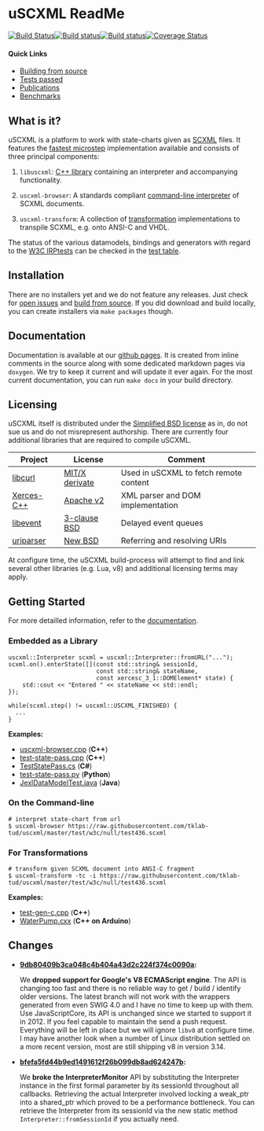 # uSCXML ReadMe

[![Build Status](https://travis-ci.org/tklab-tud/uscxml.png?branch=master)](https://travis-ci.org/tklab-tud/uscxml)[![Build status](https://ci.appveyor.com/api/projects/status/b3mwo7w2qhtjal6f/branch/master?svg=true)](https://ci.appveyor.com/project/sradomski/uscxml/branch/master)[![Build status](https://scan.coverity.com/projects/11688/badge.svg)](https://scan.coverity.com/projects/tklab-tud-uscxml)[![Coverage Status](https://coveralls.io/repos/github/tklab-tud/uscxml/badge.svg?branch=master)](https://coveralls.io/github/tklab-tud/uscxml?branch=master)

#### Quick Links

- [Building from source](http://tklab-tud.github.io/uscxml/building.html)
- [Tests passed](test/w3c/TESTS.md)
- [Publications](docs/PUBLICATIONS.md)
- [Benchmarks](docs/BENCHMARKS.md)

## What is it?

uSCXML is a platform to work with state-charts given as [SCXML](http://www.w3.org/TR/scxml/) files. It features the [fastest microstep](docs/BENCHMARKS.md) implementation available and consists of three principal components:

 1. `libuscxml`: [C++ library](#embedded-as-a-library) containing an interpreter and accompanying functionality.

 2. `uscxml-browser`: A standards compliant [command-line interpreter](#on-the-command-line) of SCXML documents.
 
 3. `uscxml-transform`: A collection of [transformation](#for-transformations) implementations to transpile SCXML, e.g. onto ANSI-C and VHDL.

The status of the various datamodels, bindings and generators with regard to the [W3C IRPtests](https://www.w3.org/Voice/2013/scxml-irp/) can be checked in the [test table](test/w3c/TESTS.md).

## Installation

There are no installers yet and we do not feature any releases. Just check for [open issues](https://github.com/tklab-tud/uscxml/issues) and [build from source](http://tklab-tud.github.io/uscxml/building.html). If you did download and build locally, you can create installers via `make packages` though.

## Documentation

Documentation is available at our [github pages](http://tklab-tud.github.io/uscxml/). It is created from inline comments in the source along with some dedicated markdown pages via `doxygen`. We try to keep it current and will update it ever again. For the most current documentation, you can run `make docs` in your build directory.

## Licensing

uSCXML itself is distributed under the [Simplified BSD license](http://www.opensource.org/licenses/bsd-license) as in, do not sue
us and do not misrepresent authorship. There are currently four additional libraries that are required to compile uSCXML.

| Project | License | Comment |
|---------|---------|---------|
| [libcurl](https://curl.haxx.se/libcurl/) | [MIT/X derivate](https://curl.haxx.se/docs/copyright.html) | Used in uSCXML to fetch remote content |
| [Xerces-C++](https://xerces.apache.org/xerces-c/) | [Apache v2](http://www.apache.org/licenses/LICENSE-2.0.html) | XML parser and DOM implementation |
| [libevent](http://libevent.org) | [3-clause BSD](http://libevent.org/LICENSE.txt) | Delayed event queues |
| [uriparser](http://uriparser.sourceforge.net) | [New BSD](https://sourceforge.net/p/uriparser/git/ci/master/tree/COPYING) | Referring and resolving URIs |

At configure time, the uSCXML build-process will attempt to find and link several other libraries (e.g. Lua, v8) and additional licensing terms may apply.

## Getting Started

For more detailled information, refer to the [documentation](http://tklab-tud.github.io/uscxml).

### Embedded as a Library
    uscxml::Interpreter scxml = uscxml::Interpreter::fromURL("...");
    scxml.on().enterState([](const std::string& sessionId,
                             const std::string& stateName,
                             const xercesc_3_1::DOMElement* state) {
        std::cout << "Entered " << stateName << std::endl;
    });

    while(scxml.step() != uscxml::USCXML_FINISHED) {
      ...
    }

**Examples:**

* [uscxml-browser.cpp](https://github.com/tklab-tud/uscxml/blob/master/src/apps/uscxml-browser.cpp) (**C++**)
* [test-state-pass.cpp](https://github.com/tklab-tud/uscxml/blob/master/test/src/test-state-pass.cpp) (**C++**)
* [TestStatePass.cs](https://github.com/tklab-tud/uscxml/blob/master/contrib/csharp/bindings/TestStatePass.cs) (**C#**)
* [test-state-pass.py](https://github.com/tklab-tud/uscxml/blob/master/contrib/python/bindings/test-state-pass.py) (**Python**)
* [JexlDataModelTest.java](https://github.com/tklab-tud/uscxml/blob/master/contrib/java/bindings/org/uscxml/tests/JexlDataModelTest.java) (**Java**)


### On the Command-line
    # interpret state-chart from url
    $ uscxml-browser https://raw.githubusercontent.com/tklab-tud/uscxml/master/test/w3c/null/test436.scxml

### For Transformations
    # transform given SCXML document into ANSI-C fragment
    $ uscxml-transform -tc -i https://raw.githubusercontent.com/tklab-tud/uscxml/master/test/w3c/null/test436.scxml

**Examples:**

* [test-gen-c.cpp](https://github.com/tklab-tud/uscxml/blob/master/test/src/test-gen-c.cpp) (**C++**)
* [WaterPump.cxx](https://github.com/tklab-tud/uscxml/blob/master/examples/cpp/transpiled/arduino/WaterPump.cxx) (**C++ on Arduino**)


## Changes

 * **[9db80409b3ca048c4b404a43d2c224f374c0090a](https://github.com/tklab-tud/uscxml/pull/163/commits/9db80409b3ca048c4b404a43d2c224f374c0090a):**

    We **dropped support for Google's V8 ECMAScript engine**. The API is changing too fast and there is no reliable way to get / build / identify older versions. The latest branch will not work with the wrappers generated from even SWIG 4.0 and I have no time to keep up with them. Use JavaScriptCore, its API is unchanged since we started to support it in 2012. If you feel capable to maintain the [](V8DataModel.cpp) send a push request. Everything will be left in place but we will ignore `libv8` at configure time. I may have another look when a number of Linux distribution settled on a more recent version, most are still shipping v8 in version 3.14.

 * **[bfefa5fd44b9ed1491612f26b099db8ad624247b](https://github.com/tklab-tud/uscxml/pull/155/commits/bfefa5fd44b9ed1491612f26b099db8ad624247b):**

    We **broke the InterpreterMonitor** API by substituting the Interpreter instance in the first formal parameter by its sessionId throughout all callbacks. Retrieving the actual Interpreter involved locking a weak_ptr into a shared_ptr which proved to be a performance bottleneck. You can retrieve the Interpreter from its sessionId via the new static method `Interpreter::fromSessionId` if you actually need.

